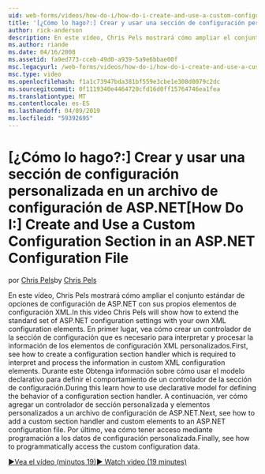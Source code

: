 ```yaml
---
uid: web-forms/videos/how-do-i/how-do-i-create-and-use-a-custom-configuration-section-in-an-aspnet-configuration-file
title: '[¿Cómo lo hago?:] Crear y usar una sección de configuración personalizada en un archivo de configuración de ASP.NET | Microsoft Docs'
author: rick-anderson
description: En este vídeo, Chris Pels mostrará cómo ampliar el conjunto estándar de opciones de configuración de ASP.NET con sus propios elementos de configuración XML. En primer lugar, vea cómo...
ms.author: riande
ms.date: 04/16/2008
ms.assetid: fa9ed773-cceb-49d0-a939-5a9e6bbae00f
msc.legacyurl: /web-forms/videos/how-do-i/how-do-i-create-and-use-a-custom-configuration-section-in-an-aspnet-configuration-file
msc.type: video
ms.openlocfilehash: f1a1c73947bda381bf559e3cbe1e308d0079c2dc
ms.sourcegitcommit: 0f1119340e4464720cfd16d0ff15764746ea1fea
ms.translationtype: MT
ms.contentlocale: es-ES
ms.lasthandoff: 04/09/2019
ms.locfileid: "59392695"
---
```

# <a name="how-do-i-create-and-use-a-custom-configuration-section-in-an-aspnet-configuration-file"></a><span data-ttu-id="480eb-104">[¿Cómo lo hago?:] Crear y usar una sección de configuración personalizada en un archivo de configuración de ASP.NET</span><span class="sxs-lookup"><span data-stu-id="480eb-104">[How Do I:] Create and Use a Custom Configuration Section in an ASP.NET Configuration File</span></span>

<span data-ttu-id="480eb-105">por [Chris Pels](https://twitter.com/chrispels)</span><span class="sxs-lookup"><span data-stu-id="480eb-105">by [Chris Pels](https://twitter.com/chrispels)</span></span>

<span data-ttu-id="480eb-106">En este vídeo, Chris Pels mostrará cómo ampliar el conjunto estándar de opciones de configuración de ASP.NET con sus propios elementos de configuración XML.</span><span class="sxs-lookup"><span data-stu-id="480eb-106">In this video Chris Pels will show how to extend the standard set of ASP.NET configuration settings with your own XML configuration elements.</span></span> <span data-ttu-id="480eb-107">En primer lugar, vea cómo crear un controlador de la sección de configuración que es necesario para interpretar y procesar la información de los elementos de configuración XML personalizados.</span><span class="sxs-lookup"><span data-stu-id="480eb-107">First, see how to create a configuration section handler which is required to interpret and process the information in custom XML configuration elements.</span></span> <span data-ttu-id="480eb-108">Durante este Obtenga información sobre cómo usar el modelo declarativo para definir el comportamiento de un controlador de la sección de configuración.</span><span class="sxs-lookup"><span data-stu-id="480eb-108">During this learn how to use declarative model for defining the behavior of a configuration section handler.</span></span> <span data-ttu-id="480eb-109">A continuación, ver cómo agregar un controlador de sección personalizada y elementos personalizados a un archivo de configuración de ASP.NET.</span><span class="sxs-lookup"><span data-stu-id="480eb-109">Next, see how to add a custom section handler and custom elements to an ASP.NET configuration file.</span></span> <span data-ttu-id="480eb-110">Por último, vea cómo tener acceso mediante programación a los datos de configuración personalizada.</span><span class="sxs-lookup"><span data-stu-id="480eb-110">Finally, see how to programmatically access the custom configuration data.</span></span>

[<span data-ttu-id="480eb-111">&#9654;Vea el vídeo (minutos 19)</span><span class="sxs-lookup"><span data-stu-id="480eb-111">&#9654; Watch video (19 minutes)</span></span>](https://channel9.msdn.com/Blogs/ASP-NET-Site-Videos/how-do-i-create-and-use-a-custom-configuration-section-in-an-aspnet-configuration-file)
